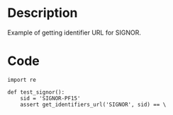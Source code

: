 # Description
Example of getting identifier URL for SIGNOR.

# Code
```
import re

def test_signor():
    sid = 'SIGNOR-PF15'
    assert get_identifiers_url('SIGNOR', sid) == \

```
